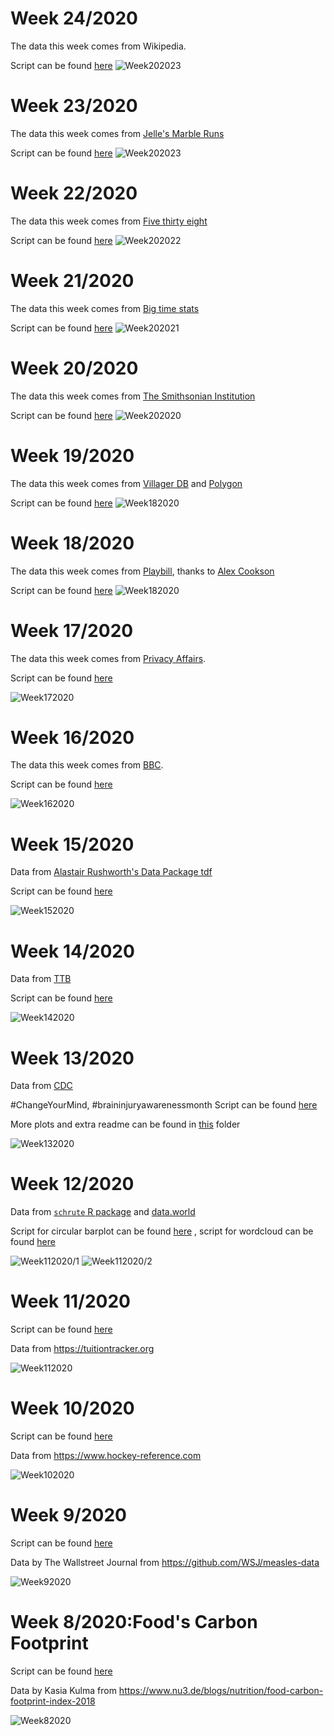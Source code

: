 
# Week 24/2020 
The data this week comes from Wikipedia.

Script can be found [here](https://github.com/AnguloB/Tidytuesday/blob/master/2020/24_africanamerican/africanamerican.R) 
![Week202023](https://github.com/AnguloB/Tidytuesday/blob/master/2020/24_africanamerican/africanamerican.png)


# Week 23/2020 
The data this week comes from [Jelle's Marble Runs](https://www.youtube.com/channel/UCYJdpnjuSWVOLgGT9fIzL0g) 

Script can be found [here](https://github.com/AnguloB/Tidytuesday/blob/master/2020/23_MarbleRaces/marbleraces.R) 
![Week202023](https://github.com/AnguloB/Tidytuesday/blob/master/2020/23_MarbleRaces/marbles.png)


# Week 22/2020 
The data this week comes from [Five thirty eight](https://fivethirtyeight.com/videos/we-got-drunk-on-margaritas-for-science/) 

Script can be found [here](https://github.com/AnguloB/Tidytuesday/blob/master/2020/22_cocktails/cocktails.R) 
![Week202022](https://github.com/AnguloB/Tidytuesday/blob/master/2020/22_cocktails/cocktails.png)


# Week 21/2020 
The data this week comes from [Big time stats](https://bigtimestats.blog/data/) 

Script can be found [here](https://github.com/AnguloB/Tidytuesday/blob/master/2020/21_Volley/Volley.R) 
![Week202021](https://github.com/AnguloB/Tidytuesday/blob/master/2020/21_Volley/Volley.png)


# Week 20/2020 
The data this week comes from [The Smithsonian Institution](https://volcano.si.edu) 

Script can be found [here](https://github.com/AnguloB/Tidytuesday/blob/master/2020/20_VolcanoEruptions/Volcano.R) 
![Week202020](https://github.com/AnguloB/Tidytuesday/blob/master/2020/20_VolcanoEruptions/Volcano.png)


# Week 19/2020 
The data this week comes from [Villager DB](https://github.com/jefflomacy/villagerdb) and [Polygon](https://www.polygon.com/2020/4/2/21201065/animal-crossing-new-horizons-calm-mindfulness-coronavirus-quarantine)

Script can be found [here](https://github.com/AnguloB/Tidytuesday/blob/master/2020/19_AnimalCrossing/AnimalCrossing.R) 
![Week182020](https://github.com/AnguloB/Tidytuesday/blob/master/2020/19_AnimalCrossing/AnimalCrossing.png)


# Week 18/2020 
The data this week comes from [Playbill](https://www.playbill.com/grosses), thanks to [Alex Cookson](https://github.com/tacookson)

Script can be found [here](https://github.com/AnguloB/Tidytuesday/blob/master/2020/18_Broadway/Broadway.R) 
![Week182020](https://github.com/AnguloB/Tidytuesday/blob/master/2020/18_Broadway/MammaMia.png)


# Week 17/2020 
The data this week comes from [Privacy Affairs](https://www.privacyaffairs.com/gdpr-fines/). 

Script can be found [here](https://github.com/AnguloB/Tidytuesday/blob/master/2020/17_GDPR/GDPR.R) 


![Week172020](https://github.com/AnguloB/Tidytuesday/blob/master/2020/17_GDPR/GDPR.png)

# Week 16/2020 
The data this week comes from [BBC](http://www.bbc.com/culture/story/20191007-the-greatest-hip-hop-songs-of-all-time-who-voted). 

Script can be found [here](https://github.com/AnguloB/Tidytuesday/blob/master/2020/16_BestRapArtists/BestRapArtists.R) 


![Week162020](https://github.com/AnguloB/Tidytuesday/blob/master/2020/16_BestRapArtists/BestRapArtists.png)



# Week 15/2020 
Data from [ Alastair Rushworth's Data Package tdf](https://github.com/alastairrushworth/tdf)

Script can be found [here](https://github.com/AnguloB/Tidytuesday/blob/master/2020/15_TourDeFrance/TourDeFrance.R)


![Week152020](https://github.com/AnguloB/Tidytuesday/blob/master/2020/15_TourDeFrance/TourdeFrance.png)


# Week 14/2020 
Data from [TTB](https://www.ttb.gov/beer/statistics)

Script can be found [here](https://github.com/AnguloB/Tidytuesday/blob/master/2020/14_Beer_Production/BeerProduction.R)


![Week142020](https://github.com/AnguloB/Tidytuesday/blob/master/2020/14_Beer_Production/BeerProduction.png)


# Week 13/2020 
Data from [CDC](https://www.cdc.gov/traumaticbraininjury/pdf/TBI-Surveillance-Report-FINAL_508.pdf)

#ChangeYourMind, #braininjuryawarenessmonth
Script can be found [here](https://github.com/AnguloB/Tidytuesday/blob/master/2020/13_TraumaticBrainInjuty/TBI.R)

More plots and extra readme can be found in [this](https://github.com/AnguloB/Tidytuesday/tree/master/2020/13_TraumaticBrainInjuty) folder

![Week132020](https://github.com/AnguloB/Tidytuesday/blob/master/2020/13_TraumaticBrainInjuty/TBIbyMeasure.png)


# Week 12/2020 

Data from [`schrute` R package](https://bradlindblad.github.io/schrute/index.html) and [data.world](https://data.world/anujjain7/the-office-imdb-ratings-dataset)

Script  for circular barplot can be found [here](https://github.com/AnguloB/Tidytuesday/blob/master/2020/12_TheOffice/1_TheOffice_BarplotCircular.R) , script for wordcloud can be found  [here](https://github.com/AnguloB/Tidytuesday/blob/master/2020/12_TheOffice/2_TheOffice_Text.R) 


![Week112020/1](https://github.com/AnguloB/Tidytuesday/blob/master/2020/12_TheOffice/1_TheOffice_BarplotCircular.png)
![Week112020/2](https://github.com/AnguloB/Tidytuesday/blob/master/2020/12_TheOffice/2_TheOffice_Text.png)


# Week 11/2020 
Script can be found [here](https://github.com/AnguloB/Tidytuesday/blob/master/2020/11_College/College.R)

Data from  https://tuitiontracker.org

![Week112020](https://github.com/AnguloB/Tidytuesday/blob/master/2020/11_College/College_womenNonwhite.png)

# Week 10/2020 
Script can be found [here](https://github.com/AnguloB/Tidytuesday/blob/master/2020/10_NHL%20Goals/NHL_goals.R)

Data from  https://www.hockey-reference.com

![Week102020](https://github.com/AnguloB/Tidytuesday/blob/master/2020/10_NHL%20Goals/HockeyNHL.gif)

# Week 9/2020 
Script can be found [here](https://github.com/AnguloB/Tidytuesday/blob/master/2020/09_Measles%20Vaccination/MeaslesVaccination.R)

Data by The Wallstreet Journal from  https://github.com/WSJ/measles-data

![Week92020](https://github.com/AnguloB/Tidytuesday/blob/master/2020/09_Measles%20Vaccination/MeaslesVaccination.png)


# Week 8/2020:Food's Carbon Footprint
Script can be found [here](https://github.com/AnguloB/Tidytuesday/blob/master/2020/08_Food's%20Carbon%20Footprint/EuropeFoodConsumption.R)

Data by Kasia Kulma from  https://www.nu3.de/blogs/nutrition/food-carbon-footprint-index-2018

![Week82020](https://github.com/AnguloB/Tidytuesday/blob/master/2020/08_Food's%20Carbon%20Footprint/EuropeConsumption.png)



